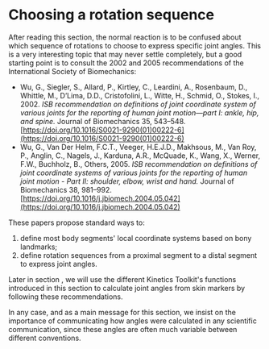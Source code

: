 # Choosing a rotation sequence

After reading this section, the normal reaction is to be confused about which sequence of rotations to choose to express specific joint angles. This is a very interesting topic that may never settle completely, but a good starting point is to consult the 2002 and 2005 recommendations of the International Society of Biomechanics:

- Wu, G., Siegler, S., Allard, P., Kirtley, C., Leardini, A., Rosenbaum, D., Whittle, M., D’Lima, D.D., Cristofolini, L., Witte, H., Schmid, O., Stokes, I., 2002. *ISB recommendation on definitions of joint coordinate system of various joints for the reporting of human joint motion—part I: ankle, hip, and spine.* Journal of Biomechanics 35, 543–548. [https://doi.org/10.1016/S0021-9290(01)00222-6](https://doi.org/10.1016/S0021-9290(01)00222-6)
- Wu, G., Van Der Helm, F.C.T., Veeger, H.E.J.D., Makhsous, M., Van Roy, P., Anglin, C., Nagels, J., Karduna, A.R., McQuade, K., Wang, X., Werner, F.W., Buchholz, B., Others, 2005. *ISB recommendation on definitions of joint coordinate systems of various joints for the reporting of human joint motion - Part II: shoulder, elbow, wrist and hand.* Journal of Biomechanics 38, 981–992. [https://doi.org/10.1016/j.jbiomech.2004.05.042](https://doi.org/10.1016/j.jbiomech.2004.05.042)

These papers propose standard ways to:

1. define most body segments' local coordinate systems based on bony landmarks;
2. define rotation sequences from a proximal segment to a distal segment to express joint angles.

Later in section [](kinematics_joint_angles.md), we will use the different Kinetics Toolkit's functions introduced in this section to calculate joint angles from skin markers by following these recommendations.

In any case, and as a main message for this section, we insist on the importance of communicating how angles were calculated in any scientific communication, since these angles are often much variable between different conventions.
